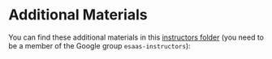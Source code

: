 # Additional Materials

You can find these additional materials in this [instructors folder](https://drive.google.com/drive/u/0/folders/0BxKnkWLvWBrTQ0pGSms1RkdPZlk) (you need to be a member of the Google group `esaas-instructors`):


